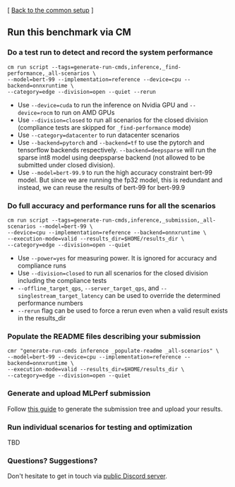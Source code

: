 [ [Back to the common setup](README.md) ]


## Run this benchmark via CM


### Do a test run to detect and record the system performance

```
cm run script --tags=generate-run-cmds,inference,_find-performance,_all-scenarios \
--model=bert-99 --implementation=reference --device=cpu --backend=onnxruntime \
--category=edge --division=open --quiet --rerun
```
* Use `--device=cuda` to run the inference on Nvidia GPU and `--device=rocm` to run on AMD GPUs
* Use `--division=closed` to run all scenarios for the closed division (compliance tests are skipped for `_find-performance` mode)
* Use `--category=datacenter` to run datacenter scenarios
* Use `--backend=pytorch` and `--backend=tf` to use the pytorch and tensorflow backends respectively. `--backend=deepsparse` will run the sparse int8 model using deepsparse backend (not allowed to be submitted under closed division).
* Use `--model=bert-99.9` to run the high accuracy constraint bert-99 model. But since we are running the fp32 model, this is redundant and instead, we can reuse the results of bert-99 for bert-99.9


### Do full accuracy and performance runs for all the scenarios

```
cm run script --tags=generate-run-cmds,inference,_submission,_all-scenarios --model=bert-99 \
--device=cpu --implementation=reference --backend=onnxruntime \
--execution-mode=valid --results_dir=$HOME/results_dir \
--category=edge --division=open --quiet
```

* Use `--power=yes` for measuring power. It is ignored for accuracy and compliance runs
* Use `--division=closed` to run all scenarios for the closed division including the compliance tests
* `--offline_target_qps`, `--server_target_qps`, and `--singlestream_target_latency` can be used to override the determined performance numbers
* `--rerun` flag can be used to force a rerun even when a valid result exists in the results_dir

### Populate the README files describing your submission

```
cmr "generate-run-cmds inference _populate-readme _all-scenarios" \
--model=bert-99 --device=cpu --implementation=reference --backend=onnxruntime \
--execution-mode=valid --results_dir=$HOME/results_dir \
--category=edge --division=open --quiet
```
### Generate and upload MLPerf submission

Follow [this guide](../Submission.md) to generate the submission tree and upload your results.

### Run individual scenarios for testing and optimization

TBD

### Questions? Suggestions?

Don't hesitate to get in touch via [public Discord server](https://discord.gg/JjWNWXKxwT).
